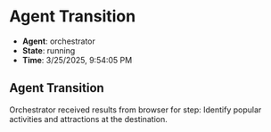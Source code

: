 # Agent Transition

- **Agent**: orchestrator
- **State**: running
- **Time**: 3/25/2025, 9:54:05 PM

## Agent Transition

Orchestrator received results from browser for step: Identify popular activities and attractions at the destination.


